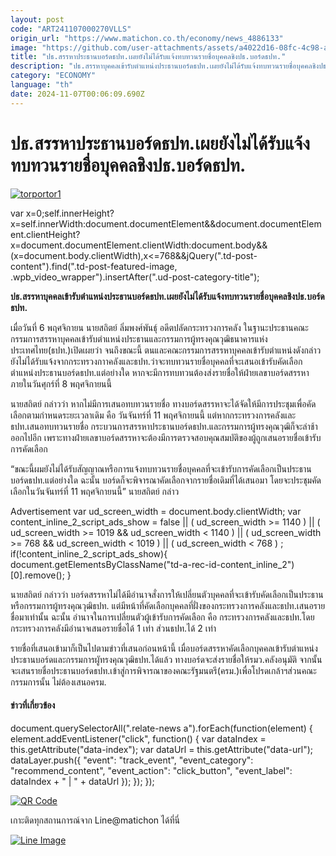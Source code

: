 ```yaml
---
layout: post
code: "ART241107000270VLLS"
origin_url: "https://www.matichon.co.th/economy/news_4886133"
image: "https://github.com/user-attachments/assets/a4022d16-08fc-4c98-a5e4-90dc359026f3"
title: "ปธ.สรรหาประธานบอร์ดธปท.เผยยังไม่ได้รับแจ้งทบทวนรายชื่อบุคคลชิงปธ.บอร์ดธปท."
description: "ปธ.สรรหาบุคคลเข้ารับตำแหน่งประธานบอร์ดธปท.เผยยังไม่ได้รับแจ้งทบทวนรายชื่อบุคคลชิงปธ.บอร์ดธปท."
category: "ECONOMY"
language: "th"
date: 2024-11-07T00:06:09.690Z
---
```


# ปธ.สรรหาประธานบอร์ดธปท.เผยยังไม่ได้รับแจ้งทบทวนรายชื่อบุคคลชิงปธ.บอร์ดธปท.

[![](https://www.matichon.co.th/wp-content/uploads/2024/11/torportor1.jpg "torportor1")](https://www.matichon.co.th/wp-content/uploads/2024/11/torportor1.jpg)

var x=0;self.innerHeight?x=self.innerWidth:document.documentElement&&document.documentElement.clientHeight?x=document.documentElement.clientWidth:document.body&&(x=document.body.clientWidth),x<=768&&jQuery(".td-post-content").find(".td-post-featured-image, .wpb\_video\_wrapper").insertAfter(".ud-post-category-title");

**ปธ.สรรหาบุคคลเข้ารับตำแหน่งประธานบอร์ดธปท.เผยยังไม่ได้รับแจ้งทบทวนรายชื่อบุคคลชิงปธ.บอร์ดธปท.**

เมื่อวันที่ 6 พฤศจิกายน นายสถิตย์ ลิ่มพงศ์พันธุ์ อดีตปลัดกระทรวงการคลัง ในฐานะประธานคณะกรรมการสรรหาบุคคลเข้ารับตำแหน่งประธานและกรรมการผู้ทรงคุณวุฒิธนาคารแห่งประเทศไทย(ธปท.)เปิดเผยว่า จนถึงขณะนี้ ตนและคณะกรรมการสรรหาบุคคลเข้ารับตำแหน่งดังกล่าวยังไม่ได้รับแจ้งจากกระทรวงกาาคลังและธปท.ว่าจะทบทวนรายชื่อบุคคลที่จะเสนอเข้ารับคัดเลือกตำแหน่งประธานบอร์ดธปท.แต่อย่างใด หากจะมีการทบทวนต้องส่งรายชื่อให้ฝ่ายเลขาบอร์ดสรรหาภายในวันศุกร์ที่ 8 พฤศจิกายนนี้

นายสถิตย์ กล่าวว่า หากไม่มีการเสนอทบทวนรายชื่อ ทางบอร์ดสรรหาจะได้จัดให้มีการประชุมเพื่อคัดเลือกตามกำหนดระยะเวลาเดิม คือ วันจันทร์ที่ 11 พฤศจิกายนนี้ แต่หากกระทรวงการคลังและธปท.เสนอทบทวนรายชื่อ กระบวนการสรรหาประธานบอร์ดธปท.และกรรมการผู้ทรงคุณวุฒิก็จะล่าช้าออกไปอีก เพราะทางฝ่ายเลขาบอร์ดสรรหาจะต้องมีการตรวจสอบคุณสมบัติของผู้ถูกเสนอรายชื่อเข้ารับการคัดเลือก

“ขณะนี้ผมยังไม่ได้รับสัญญาณหรือการแจ้งทบทวนรายชื่อบุคคลที่จะเข้ารับการคัดเลือกเป็นประธานบอร์ดธปท.แต่อย่างใด ฉะนั้น บอร์ดก็จะพิจารณาคัดเลือกจากรายชื่อเดิมที่ได้เสนอมา โดยจะประชุมคัดเลือกในวันจันทร์ที่ 11 พฤศจิกายนนี้” นายสถิตย์ กล่าว

Advertisement var ud\_screen\_width = document.body.clientWidth; var content\_inline\_2\_script\_ads\_show = false || ( ud\_screen\_width >= 1140 ) || ( ud\_screen\_width >= 1019 && ud\_screen\_width < 1140 ) || ( ud\_screen\_width >= 768 && ud\_screen\_width < 1019 ) || ( ud\_screen\_width < 768 ) ; if(!content\_inline\_2\_script\_ads\_show){ document.getElementsByClassName("td-a-rec-id-content\_inline\_2")\[0\].remove(); }

นายสถิตย์ กล่าวว่า บอร์ดสรรหาไม่ได้มีอำนาจสั่งการให้เปลี่ยนตัวบุคคลที่จะเข้ารับคัดเลือกเป็นประธานหรือกรรมการผู้ทรงคุณวุฒิธปท. แต่มีหน้าที่คัดเลือกบุคคลที่ฝั่งของกระทรวงการคลังและธปท.เสนอรายชื่อมาเท่านั้น ฉะนั้น อำนาจในการเปลี่ยนตัวผู้เข้ารับการคัดเลือก คือ กระทรวงการคลังและธปท.โดยกระทรวงการคลังมีอำนาจเสนอรายชื่อได้ 1 เท่า ส่วนธปท.ได้ 2 เท่า

รายชื่อที่เสนอเข้ามาก็เป็นไปตามข่าวที่เสนอก่อนหน้านี้ เมื่อบอร์ดสรรหาคัดเลือกบุคคลเข้ารับตำแหน่งประธานบอร์ดและกรรมการผูัทรงคุณวุฒิธปท.ได้แล้ว ทางบอร์ดจะส่งรายชื่อให้รมว.คลังอนุมัติ จากนั้น จะเสนรายชื่อประธานบอร์ดธปท.เข้าสู่การพิจารณาของคณะรัฐมนตรี(ครม.)เพื่อโปรดเกล้าฯส่วนคณะกรรมการนั้น ไม่ต้องเสนอครม.

#### ข่าวที่เกี่ยวข้อง

document.querySelectorAll(".relate-news a").forEach(function(element) { element.addEventListener("click", function() { var dataIndex = this.getAttribute("data-index"); var dataUrl = this.getAttribute("data-url"); dataLayer.push({ "event": "track\_event", "event\_category": "recommend\_content", "event\_action": "click\_button", "event\_label": dataIndex + " | " + dataUrl }); }); });

[![QR Code](https://www.matichon.co.th/wp-content/uploads/2023/07/wob1371z.jpg)](https://lin.ee/ht0nDxX)

เกาะติดทุกสถานการณ์จาก Line@matichon ได้ที่นี่

[![Line Image](https://www.matichon.co.th/wp-content/uploads/2023/07/th.png)](https://lin.ee/ht0nDxX)